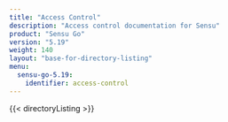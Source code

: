 ```yaml
---
title: "Access Control"
description: "Access control documentation for Sensu"
product: "Sensu Go"
version: "5.19"
weight: 140
layout: "base-for-directory-listing"
menu:
  sensu-go-5.19:
    identifier: access-control
---
```


{{< directoryListing >}}
